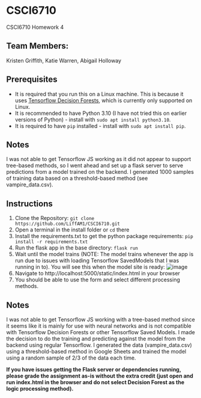 # CSCI6710
CSCI6710 Homework 4

## Team Members:
Kristen Griffith, Katie Warren, Abigail Holloway

## Prerequisites
- It is required that you run this on a Linux machine. This is because it uses [Tensorflow Decision Forests](https://www.tensorflow.org/decision_forests), which is currently only supported on Linux.
- It is recommended to have Python 3.10 (I have not tried this on earlier versions of Python) - install with `sudo apt install python3.10`.
- It is required to have `pip` installed - install with `sudo apt install pip`.

## Notes
I was not able to get Tensorflow JS working as it did not appear to support tree-based methods, so I went ahead and set up a flask server to serve predictions from a model trained on the backend. I generated 1000 samples of training data based on a threshold-based method (see vampire_data.csv).

## Instructions
1. Clone the Repository: `git clone https://github.com/LiffAM1/CSCI6710.git`
2. Open a terminal in the install folder or `cd` there
2. Install the requirements.txt to get the python package requirements: `pip install -r requirements.txt`
3. Run the flask app in the base directory: `flask run`
4. Wait until the model trains (NOTE: The model trains whenever the app is run due to issues with loading Tensorflow SavedModels that I was running in to). You will see this when the model site is ready:
![image](https://user-images.githubusercontent.com/22064340/224601366-c0669ab6-a52f-4bf1-8ce1-e97fba27e146.png)
5. Navigate to http://localhost:5000/static/index.html in your browser
6. You should be able to use the form and select different processing methods.

## Notes
I was not able to get Tensorflow JS working with a tree-based method since it seems like it is mainly for use with neural networks and is not compatible with Tensorflow Decision Forests or other Tensorflow Saved Models. I made the decision to do the training and predicting against the model from the backend using regular Tensorflow. I generated the data (vampire_data.csv) using a threshold-based method in Google Sheets and trained the model using a random sample of 2/3 of the data each time.

**If you have issues getting the Flask server or dependencies running, please grade the assignment as-is without the extra credit (just open and run index.html in the browser and do not select Decision Forest as the logic processing method).**
